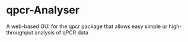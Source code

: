 # qpcr-Analyser
A web-based GUI for the qpcr package that allows easy simple or high-throughput analysis of qPCR data

